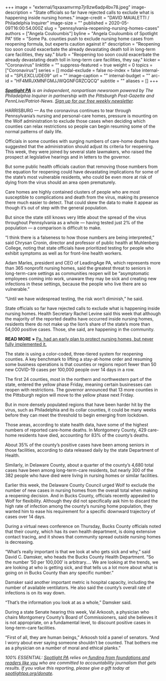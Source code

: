 +++
image = "external/1qxaxamvrmp7jr8zw6adp4bv78.jpeg"
image-description = "State officials so far have rejected calls to exclude what is happening inside nursing homes."
image-credit = "DAVID MAIALETTI / Philadelphia Inquirer"
image-size = ""
published = 2020-05-09T16:00:54.000Z
slug = "pennsylvania-reopening-nursing-homes-cases"
authors = ["Angela Couloumbis"]
byline = "Angela Couloumbis of Spotlight PA"
title = "Some Pa. counties push to exclude nursing home cases from reopening formula, but experts caution against it"
description = "Reopening too soon could exacerbate the already devastating death toll in long-term care facilities, they say."
blurb = "Reopening too soon could exacerbate the already devastating death toll in long-term care facilities, they say."
kicker = "Coronavirus"
linktitle = ""
suppress-featured = true
weight = 0
topics = ["Coronavirus"]
series = []
modal-exclude = false
no-index = false
internal-id = "SPLEXCLUDE09"
url = ""
image-caption = ""
internal-budget = ""
arc-id = "HF4MRJXMNFGMJJWQGNFGRZCQCQ"
subtitle = ""
aliases = []
+++

<a href="https://www.spotlightpa.org/"><i><b>Spotlight PA</b></i></a><i> is an independent, nonpartisan newsroom powered by The Philadelphia Inquirer in partnership with the Pittsburgh Post-Gazette and PennLive/Patriot-News. </i><a href="https://www.spotlightpa.org/newsletters"><i>Sign up for our free weekly newsletter</i></a><i>.</i>

HARRISBURG — As the coronavirus continues to tear through Pennsylvania’s nursing and personal-care homes, pressure is mounting on the Wolf administration to exclude those cases when deciding which counties can relax restrictions so people can begin resuming some of the normal patterns of daily life.

Officials in some counties with surging numbers of care-home deaths have suggested that the administration should adjust its criteria for reopening. This week, they were joined by several state lawmakers, who raised the prospect at legislative hearings and in letters to the governor.

But some public health officials caution that removing those numbers from the equation for reopening could have devastating implications for some of the state’s most vulnerable residents, who could be even more at risk of dying from the virus should an area open prematurely.

Care homes are highly contained clusters of people who are most susceptible to complications and death from the virus, making its presence there much easier to detect. That could skew the data to make it appear as though it’s out of step with the general population.

But since the state still knows very little about the spread of the virus throughout Pennsylvania as a whole — having tested just 2% of the population — a comparison is difficult to make.

<script src="https://www.spotlightpa.org/embed.js" async></script><div data-spl-embed-version="1" data-spl-src="https://www.spotlightpa.org/embeds/donate/"></div>


“I think there is a falseness to how those numbers are being interpreted,” said Chrysan Cronin, director and professor of public health at Muhlenberg College, noting that state officials have prioritized testing for people who exhibit symptoms as well as for front-line health workers.

Adam Marles, president and CEO of LeadingAge PA, which represents more than 365 nonprofit nursing homes, said the greatest threat to seniors in long-term-care settings as communities reopen will be “asymptomatic employees coming into work, unaware they may be sick and creating new infections in these settings, because the people who live there are so vulnerable.”

“Until we have widespread testing, the risk won’t diminish,” he said.

State officials so far have rejected calls to exclude what is happening inside nursing homes. Health Secretary Rachel Levine said this week that although the majority of the reported deaths have occurred inside nursing homes, residents there do not make up the lion’s share of the state’s more than 54,000 positive cases. Those, she said, are happening in the community.

<b>READ MORE »</b> <a href="https://www.spotlightpa.org/news/2020/05/pennsylvania-coronavirus-nursing-homes-plan-quick-strike-teams/">Pa. had an early plan to protect nursing homes, but never fully implemented it.</a>

The state is using a color-coded, three-tiered system for reopening counties. A key benchmark to lifting a stay-at-home order and resuming some business operations is that counties or regions report fewer than 50 new COVID-19 cases per 100,000 people over 14 days in a row.

The first 24 counties, most in the northern and northwestern part of the state, entered the yellow phase Friday, meaning certain businesses can reopen with restrictions. The governor announced that 13 more counties in the Pittsburgh region will move to the yellow phase next Friday.

But in more densely populated regions that have been harder hit by the virus, such as Philadelphia and its collar counties, it could be many weeks before they can meet the threshold to begin emerging from lockdown.

Those areas, according to state health data, have some of the highest numbers of reported care-home deaths. In Montgomery County, 429 care-home residents have died, accounting for 83% of the county’s deaths.

About 35% of the county’s positive cases have been among seniors in those facilities, according to data released daily by the state Department of Health.

<script src="https://www.spotlightpa.org/embed.js" async></script><div data-spl-embed-version="1" data-spl-src="https://www.spotlightpa.org/embeds/newsletter/"></div>

Similarly, in Delaware County, about a quarter of the county’s 4,680 total cases have been among long-term-care residents, but nearly 300 of the 382 people who have died were living in nursing homes or similar facilities.

Earlier this week, the Delaware County Council urged Wolf to exclude the number of new cases in nursing homes from the overall total when making a reopening decision. And in Bucks County, officials recently appealed to Wolf for flexibility. Although they did not specifically ask him to discard the high rate of infection among the county’s nursing home population, they wanted him to ease his requirement for a specific downward trajectory of cases over 14 days.

During a virtual news conference on Thursday, Bucks County officials noted that their county, which has its own health department, is doing extensive contact tracing, and it shows that community spread outside nursing homes is decreasing.

“What’s really important is that we look at who gets sick and why,” said David C. Damsker, who heads the Bucks County Health Department. “So the number ’50 per 100,000′ is arbitrary.… We are looking at the trends, we are looking at who is getting sick, and that tells us a lot more about what is going on in Bucks County than any specific number.”

Damsker said another important metric is hospital capacity, including the number of available ventilators. He also said the county’s overall rate of infections is on its way down.

“That’s the information you look at as a whole,” Damsker said.

During a state Senate hearing this week, Val Arkoosh, a physician who chairs Montgomery County’s Board of Commissioners, said she believes it is not appropriate, on a fundamental level, to discount positive cases in long-term-care facilities.

“First of all, they are human beings,” Arkoosh told a panel of senators. “And I worry about ever saying someone shouldn’t be counted. That bothers me as a physician on a number of moral and ethical planks.”

<i>100% ESSENTIAL: </i><a href="https://www.spotlightpa.org/"><i>Spotlight PA</i></a><i> relies on</i><a href="https://www.spotlightpa.org/support"><i> funding from foundations and readers like you</i></a><i> who are committed to accountability journalism that gets results. If you value this reporting, please give a gift today at </i><a href="https://www.spotlightpa.org/donate"><i>spotlightpa.org/donate</i></a><i>.</i>

